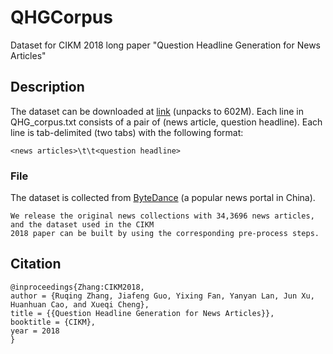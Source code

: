 # QHGCorpus
Dataset for CIKM 2018 long paper "Question Headline Generation for News Articles"

## Description

The dataset can be downloaded at [link](https://drive.google.com/open?id=1IdmvrWvXPkP5e20-7ol2NlxOZiMHfFAA) (unpacks to 602M).
Each line in QHG_corpus.txt consists of a pair of (news article, question headline). Each line is tab-delimited (two tabs) with the following format:

```
<news articles>\t\t<question headline>
```
### File

The dataset is collected from [ByteDance](https://www.toutiao.com) (a popular news portal in China).
```
We release the original news collections with 34,3696 news articles, and the dataset used in the CIKM  
2018 paper can be built by using the corresponding pre-process steps. 
```


## Citation
```
@inproceedings{Zhang:CIKM2018,
author = {Ruqing Zhang, Jiafeng Guo, Yixing Fan, Yanyan Lan, Jun Xu, Huanhuan Cao, and Xueqi Cheng},
title = {{Question Headline Generation for News Articles}},
booktitle = {CIKM},
year = 2018
}
```
